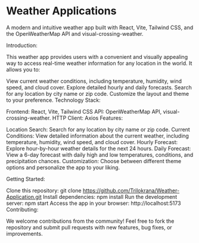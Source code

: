 
<h1>Weather Applications</h1>
A modern and intuitive weather app built with React, Vite, Tailwind CSS, and the OpenWeatherMap API and visual-crossing-weather.

Introduction:

This weather app provides users with a convenient and visually appealing way to access real-time weather information for any location in the world. It allows you to:

View current weather conditions, including temperature, humidity, wind speed, and cloud cover.
Explore detailed hourly and daily forecasts.
Search for any location by city name or zip code.
Customize the layout and theme to your preference.
Technology Stack:

Frontend: React, Vite, Tailwind CSS
API: OpenWeatherMap API, visual-crossing-weather.
HTTP Client: Axios
Features:

Location Search: Search for any location by city name or zip code.
Current Conditions: View detailed information about the current weather, including temperature, humidity, wind speed, and cloud cover.
Hourly Forecast: Explore hour-by-hour weather details for the next 24 hours.
Daily Forecast: View a 6-day forecast with daily high and low temperatures, conditions, and precipitation chances.
Customization: Choose between different theme options and personalize the app to your liking.

Getting Started:

Clone this repository: git clone https://github.com/Trilokrana/Weather-Application.git
Install dependencies: npm install
Run the development server: npm start
Access the app in your browser: http://localhost:5173
Contributing:

We welcome contributions from the community! Feel free to fork the repository and submit pull requests with new features, bug fixes, or improvements.
